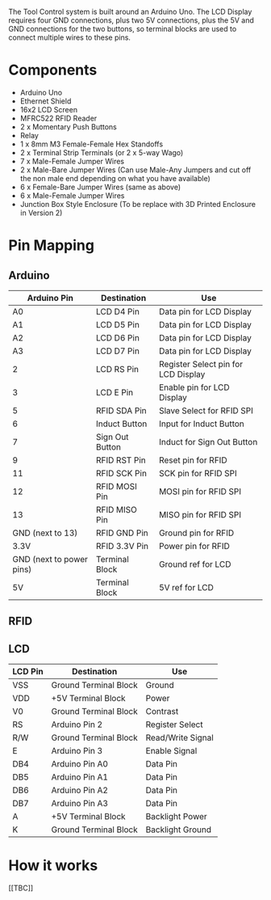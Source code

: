 The Tool Control system is built around an Arduino Uno. The LCD Display requires four GND connections, plus two 5V connections, plus the 5V and GND connections for the two buttons, so terminal blocks are used to connect multiple wires to these pins.

# Components
* Arduino Uno
* Ethernet Shield
* 16x2 LCD Screen
* MFRC522 RFID Reader
* 2 x Momentary Push Buttons
* Relay
* 1 x 8mm M3 Female-Female Hex Standoffs
* 2 x Terminal Strip Terminals (or 2 x 5-way Wago)
* 7 x Male-Female Jumper Wires
* 2 x Male-Bare Jumper Wires (Can use Male-Any Jumpers and cut off the non male end depending on what you have available)
* 6 x Female-Bare Jumper Wires (same as above)
* 6 x Male-Female Jumper Wires
* Junction Box Style Enclosure (To be replace with 3D Printed Enclosure in Version 2)

# Pin Mapping

## Arduino

| Arduino Pin | Destination | Use |
| ------------- | ------------- | ------------- |
| A0 | LCD D4 Pin | Data pin for LCD Display |
| A1 | LCD D5 Pin | Data pin for LCD Display |
| A2 | LCD D6 Pin | Data pin for LCD Display |
| A3 | LCD D7 Pin | Data pin for LCD Display |
| 2 | LCD RS Pin | Register Select pin for LCD Display |
| 3 | LCD E Pin | Enable pin for LCD Display |
| 5 | RFID SDA Pin | Slave Select for RFID SPI |
| 6 | Induct Button | Input for Induct Button |
| 7 | Sign Out Button | Induct for Sign Out Button |
| 9 | RFID RST Pin | Reset pin for RFID |
| 11 | RFID SCK Pin | SCK pin for RFID SPI |
| 12 | RFID MOSI Pin | MOSI pin for RFID SPI |
| 13 | RFID MISO Pin | MISO pin for RFID SPI |
| GND (next to 13) | RFID GND Pin | Ground pin for RFID |
| 3.3V | RFID 3.3V Pin | Power pin for RFID |
| GND (next to power pins) | Terminal Block | Ground ref for LCD |
| 5V | Terminal Block | 5V ref for LCD |

## RFID 

## LCD

| LCD Pin | Destination | Use |
| ------------- | ------------- | ------------- |
| VSS | Ground Terminal Block | Ground |
| VDD | +5V Terminal Block | Power |
| V0 | Ground Terminal Block | Contrast |
| RS | Arduino Pin 2 | Register Select |
| R/W | Ground Terminal Block | Read/Write Signal |
| E | Arduino Pin 3 | Enable Signal |
| DB4 | Arduino Pin A0 | Data Pin |
| DB5 | Arduino Pin A1 | Data Pin |
| DB6 | Arduino Pin A2 | Data Pin |
| DB7 | Arduino Pin A3 | Data Pin |
| A | +5V Terminal Block | Backlight Power |
| K | Ground Terminal Block | Backlight Ground |

# How it works

[[TBC]]